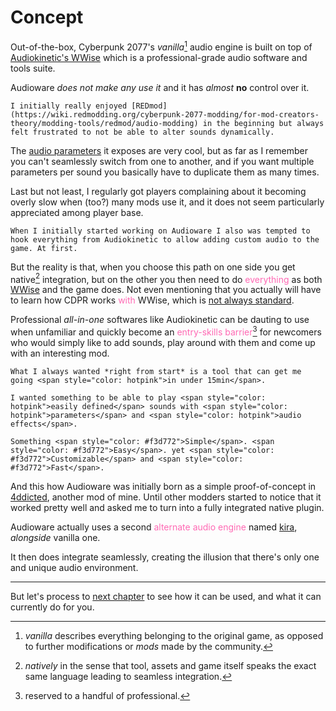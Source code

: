 # Concept

Out-of-the-box, Cyberpunk 2077's *vanilla*[^1] audio engine is built on top of [Audiokinetic's WWise](https://www.audiokinetic.com/en/wwise/overview/) which is a professional-grade audio software and tools suite.

Audioware *does not make any use it* and it has *almost* **no** control over it.

~~~admonish question title="What about REDmod?"
I initially really enjoyed [REDmod](https://wiki.redmodding.org/cyberpunk-2077-modding/for-mod-creators-theory/modding-tools/redmod/audio-modding) in the beginning but always felt frustrated to not be able to alter sounds dynamically.
~~~

The [audio parameters](https://wiki.redmodding.org/cyberpunk-2077-modding/for-mod-creators-theory/modding-tools/redmod/audio-modding#parameters) it exposes are very cool, but as far as I remember you can't seamlessly switch from one to another, and if you want multiple parameters per sound you basically have to duplicate them as many times.

Last but not least, I regularly got players complaining about it becoming overly slow when (too?) many mods use it, and it does not seem particularly appreciated among player base.

~~~admonish question title="Why not directly hook WWise?"
When I initially started working on Audioware I also was tempted to hook everything from Audiokinetic to allow adding custom audio to the game. At first.
~~~

But the reality is that, when you choose this path on one side you get native[^2] integration, but on the other you then need to do <span style="color: hotpink">everything</span> as both [WWise](https://www.audiokinetic.com/en/library/edge/?source=SDK&id=index.html) and the game does. Not even mentioning that you actually will have to learn how CDPR works <span style="color: hotpink">with</span> WWise, which is [not always standard](https://github.com/vgmstream/vgmstream/issues/778).

Professional *all-in-one* softwares like Audiokinetic can be dauting to use when unfamiliar and quickly become an <span style="color: hotpink">entry-skills barrier[^3]</span> for newcomers who would simply like to add sounds, play around with them and come up with an interesting mod.

~~~admonish question title="Then, how?"
What I always wanted *right from start* is a tool that can get me going <span style="color: hotpink">in under 15min</span>.

I wanted something to be able to play <span style="color: hotpink">easily defined</span> sounds with <span style="color: hotpink">parameters</span> and <span style="color: hotpink">audio effects</span>.

Something <span style="color: #f3d772">Simple</span>. <span style="color: #f3d772">Easy</span>. yet <span style="color: #f3d772">Customizable</span> and <span style="color: #f3d772">Fast</span>.
~~~

And this how Audioware was initially born as a simple proof-of-concept in [4ddicted](https://github.com/cyb3rpsych0s1s/4ddicted), another mod of mine. Until other modders started to notice that it worked pretty well and asked me to turn into a fully integrated native plugin.

Audioware actually uses a second <span style="color: hotpink">alternate audio engine</span> named [kira][kira], *alongside* vanilla one.

It then does integrate seamlessly, creating the illusion that there's only one and unique audio environment.

---

But let's process to [next chapter](./HOWTO.md) to see how it can be used, and what it can currently do for you.

[^1]: *vanilla* describes everything belonging to the original game, as opposed to further modifications or *mods* made by the community.

[^2]: *natively* in the sense that tool, assets and game itself speaks the exact same language leading to seamless integration.

[^3]: reserved to a handful of professional.

[kira]: https://docs.rs/kira/latest/kira "kira crate"
